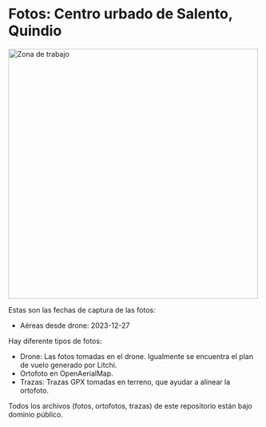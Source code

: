 # Fotos: Centro urbado de Salento, Quindio

<img width="500" alt="Zona de trabajo" src="Zona de trabajo.png">

Estas son las fechas de captura de las fotos:

* Aéreas desde drone: 2023-12-27

Hay diferente tipos de fotos:

* Drone: Las fotos tomadas en el drone. Igualmente se encuentra el plan de vuelo generado por Litchi.
* Ortofoto en OpenAerialMap.
* Trazas: Trazas GPX tomadas en terreno, que ayudar a alinear la ortofoto.

Todos los archivos (fotos, ortofotos, trazas) de este repositorio están bajo dominio público.
